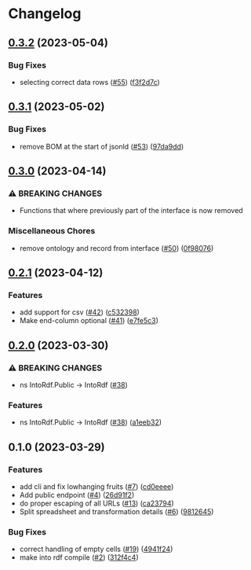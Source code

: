 # Changelog

## [0.3.2](https://github.com/equinor/into-rdf/compare/v0.3.1...v0.3.2) (2023-05-04)


### Bug Fixes

* selecting correct data rows ([#55](https://github.com/equinor/into-rdf/issues/55)) ([f3f2d7c](https://github.com/equinor/into-rdf/commit/f3f2d7cbab1544614675a85b71be621dd2ecc9e7))

## [0.3.1](https://github.com/equinor/into-rdf/compare/v0.3.0...v0.3.1) (2023-05-02)


### Bug Fixes

* remove BOM at the start of jsonld ([#53](https://github.com/equinor/into-rdf/issues/53)) ([97da9dd](https://github.com/equinor/into-rdf/commit/97da9dd97cdbd04db45ffb851bc1285ccbbad453))

## [0.3.0](https://github.com/equinor/into-rdf/compare/v0.2.1...v0.3.0) (2023-04-14)


### ⚠ BREAKING CHANGES

* Functions that where previously part of the interface is now removed

### Miscellaneous Chores

* remove ontology and record from interface ([#50](https://github.com/equinor/into-rdf/issues/50)) ([0f98076](https://github.com/equinor/into-rdf/commit/0f9807603fe72f9b13fdc9b1ce7354c9d5fb6632))

## [0.2.1](https://github.com/equinor/into-rdf/compare/v0.2.0...v0.2.1) (2023-04-12)


### Features

* add support for csv ([#42](https://github.com/equinor/into-rdf/issues/42)) ([c532398](https://github.com/equinor/into-rdf/commit/c5323982fd01ca56e662bd2c12b017780ad2ebac))
* Make end-column optional ([#41](https://github.com/equinor/into-rdf/issues/41)) ([e7fe5c3](https://github.com/equinor/into-rdf/commit/e7fe5c36883eda31ce85196e67b5ac9cc025a686))

## [0.2.0](https://github.com/equinor/into-rdf/compare/v0.1.0...v0.2.0) (2023-03-30)


### ⚠ BREAKING CHANGES

* ns IntoRdf.Public -> IntoRdf ([#38](https://github.com/equinor/into-rdf/issues/38))

### Features

* ns IntoRdf.Public -&gt; IntoRdf ([#38](https://github.com/equinor/into-rdf/issues/38)) ([a1eeb32](https://github.com/equinor/into-rdf/commit/a1eeb321e5b47e44b281cffc8a9c888e86305586))

## 0.1.0 (2023-03-29)


### Features

* add cli and fix lowhanging fruits ([#7](https://github.com/equinor/into-rdf/issues/7)) ([cd0eeee](https://github.com/equinor/into-rdf/commit/cd0eeeee0a5ec43ae4e60e965dfbd58c49f8557a))
* Add public endpoint ([#4](https://github.com/equinor/into-rdf/issues/4)) ([26d91f2](https://github.com/equinor/into-rdf/commit/26d91f21ff27c71a9012e322d898777203b57db1))
* do proper escaping of all URLs ([#13](https://github.com/equinor/into-rdf/issues/13)) ([ca23794](https://github.com/equinor/into-rdf/commit/ca23794fd8b650044026c0cf992e93c29df5e127))
* Split spreadsheet and transformation details ([#6](https://github.com/equinor/into-rdf/issues/6)) ([9812645](https://github.com/equinor/into-rdf/commit/98126457c0ffaeefdeecf5f452ac35a42aa92caf))


### Bug Fixes

* correct handling of empty cells ([#19](https://github.com/equinor/into-rdf/issues/19)) ([4941f24](https://github.com/equinor/into-rdf/commit/4941f24f66a2e66144cf1017defd059fa92da318))
* make into rdf compile ([#2](https://github.com/equinor/into-rdf/issues/2)) ([312f4c4](https://github.com/equinor/into-rdf/commit/312f4c4b8d224a2e22db5de042186067337c4efc))
